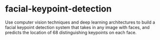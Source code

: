 # facial-keypoint-detection
Use computer vision techniques and deep learning architectures to build a facial keypoint detection system that takes in any image with faces, and predicts the location of 68 distinguishing keypoints on each face. 
